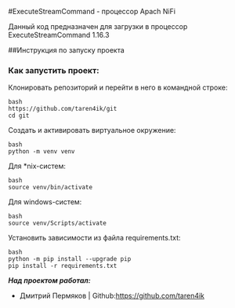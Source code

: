 #ExecuteStreamCommand - процессор Apach NiFi

Данный код предназначен для загрузки в процессор ExecuteStreamCommand 1.16.3

##Инструкция по запуску проекта
### Как запустить проект:

Клонировать репозиторий и перейти в него в командной строке:

```
bash
https://github.com/taren4ik/git
cd git
```

Cоздать и активировать виртуальное окружение:

```
bash
python -m venv venv
```

Для *nix-систем:
```
bash
source venv/bin/activate
```

Для windows-систем:
```
bash
source venv/Scripts/activate
```

Установить зависимости из файла requirements.txt:

```
bash
python -m pip install --upgrade pip
pip install -r requirements.txt
```



***Над проектом работал:***
* Дмитрий Пермяков | Github:https://github.com/taren4ik  

